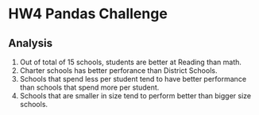 # HW4 Pandas Challenge

## Analysis 
1. Out of total of 15 schools, students are better at Reading than math. 
2. Charter schools has better perforance than District Schools.
3. Schools that spend less per student tend to have better performance than schools that spend more per student. 
4. Schools that are smaller in size tend to perform better than bigger size schools.  
